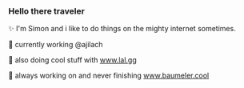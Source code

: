 ### Hello there traveler 

✨ I'm Simon and i like to do things on the mighty internet sometimes. </br>

🔶 currently working @ajilach</br>

🧡 also doing cool stuff with www.lal.gg</br>

🌳 always working on and never finishing www.baumeler.cool </br>


<!--
**simonbaumeler/simonbaumeler** is a ✨ _special_ ✨ repository because its `README.md` (this file) appears on your GitHub profile.

Here are some ideas to get you started:

- 🔭 I’m currently working on ...
- 🌱 I’m currently learning ...
- 👯 I’m looking to collaborate on ...
- 🤔 I’m looking for help with ...
- 💬 Ask me about ...
- 📫 How to reach me: ...
- 😄 Pronouns: ...
- ⚡ Fun fact: ...
-->
